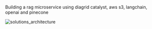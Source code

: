 Building a rag microservice using diagrid catalyst, aws s3, langchain, openai and pinecone

![solutions_architecture](https://github.com/trey-rosius/catalyst-rag-microservice/tree/master/assets/solutions_architecture.png)